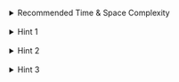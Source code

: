 <br>
<details class="hint-accordion">  
    <summary>Recommended Time & Space Complexity</summary>
    <p>
    You should aim for a solution with <code>O(n)</code> time and <code>O(n)</code> space, where <code>n</code> is the number of nodes in the given tree.
    </p>
</details>

<br>
<details class="hint-accordion">  
    <summary>Hint 1</summary>
    <p>
    The level of a tree refers to the nodes that are at equal distance from the root node. Can you think of an algorithm that traverses the tree level by level, rather than going deeper into the tree?
    </p>
</details>

<br>
<details class="hint-accordion">  
    <summary>Hint 2</summary>
    <p>
    We can use the Breadth First Search (BFS) algorithm to traverse the tree level by level. BFS uses a queue data structure to achieve this. At each step of BFS, we only iterate over the queue up to its size at that step. Then, we take the left and right child pointers and add them to the queue. This allows us to explore all paths simultaneously.
    </p>
</details>

<br>
<details class="hint-accordion">  
    <summary>Hint 3</summary>
    <p>
    The number of times we iterate the queue corresponds to the number of levels in the tree. At each step, we pop all nodes from the queue for the current level and add them collectively to the resultant array. This ensures that we capture all nodes at each level of the tree.
    </p>
</details>